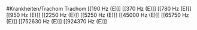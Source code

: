 #Krankheiten/Trachom
Trachom
[[190 Hz (E)]]
[[370 Hz (E)]]
[[780 Hz (E)]]
[[950 Hz (E)]]
[[2250 Hz (E)]]
[[5250 Hz (E)]]
[[45000 Hz (E)]]
[[65750 Hz (E)]]
[[752630 Hz (E)]]
[[924370 Hz (E)]]